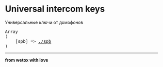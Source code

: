 # Universal intercom keys

Универсальные ключи от домофонов

<pre>
Array
(
    [spb] => <a href="./spb">./spb</a>
)
</pre>

---

__from wetox with love__
